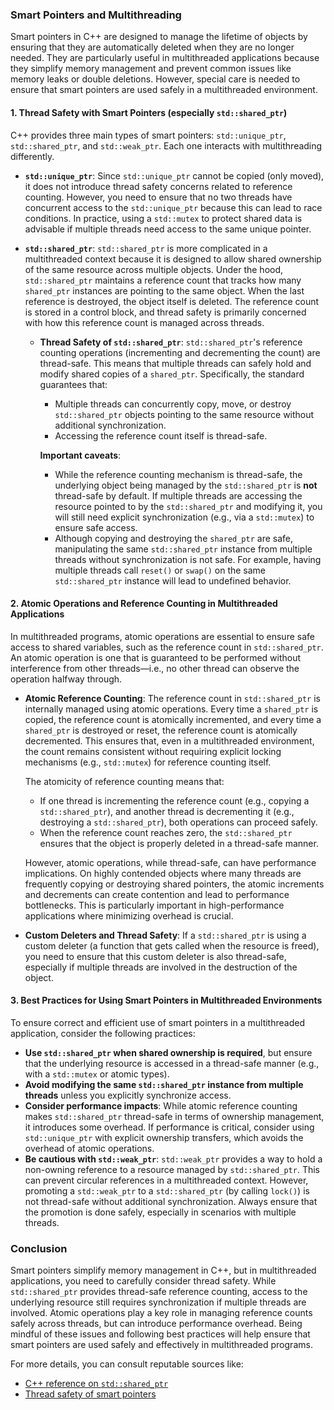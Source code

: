 ### Smart Pointers and Multithreading

Smart pointers in C++ are designed to manage the lifetime of objects by ensuring that they are automatically deleted when they are no longer needed. They are particularly useful in multithreaded applications because they simplify memory management and prevent common issues like memory leaks or double deletions. However, special care is needed to ensure that smart pointers are used safely in a multithreaded environment.

#### 1. **Thread Safety with Smart Pointers (especially `std::shared_ptr`)**

C++ provides three main types of smart pointers: `std::unique_ptr`, `std::shared_ptr`, and `std::weak_ptr`. Each one interacts with multithreading differently.

- **`std::unique_ptr`**: Since `std::unique_ptr` cannot be copied (only moved), it does not introduce thread safety concerns related to reference counting. However, you need to ensure that no two threads have concurrent access to the `std::unique_ptr` because this can lead to race conditions. In practice, using a `std::mutex` to protect shared data is advisable if multiple threads need access to the same unique pointer.

- **`std::shared_ptr`**: `std::shared_ptr` is more complicated in a multithreaded context because it is designed to allow shared ownership of the same resource across multiple objects. Under the hood, `std::shared_ptr` maintains a reference count that tracks how many `shared_ptr` instances are pointing to the same object. When the last reference is destroyed, the object itself is deleted. The reference count is stored in a control block, and thread safety is primarily concerned with how this reference count is managed across threads.

    - **Thread Safety of `std::shared_ptr`**:
      `std::shared_ptr`'s reference counting operations (incrementing and decrementing the count) are thread-safe. This means that multiple threads can safely hold and modify shared copies of a `shared_ptr`. Specifically, the standard guarantees that:
      
      - Multiple threads can concurrently copy, move, or destroy `std::shared_ptr` objects pointing to the same resource without additional synchronization.
      - Accessing the reference count itself is thread-safe.
      
      **Important caveats**:
      - While the reference counting mechanism is thread-safe, the underlying object being managed by the `std::shared_ptr` is **not** thread-safe by default. If multiple threads are accessing the resource pointed to by the `std::shared_ptr` and modifying it, you will still need explicit synchronization (e.g., via a `std::mutex`) to ensure safe access.
      - Although copying and destroying the `shared_ptr` are safe, manipulating the same `std::shared_ptr` instance from multiple threads without synchronization is not safe. For example, having multiple threads call `reset()` or `swap()` on the same `std::shared_ptr` instance will lead to undefined behavior.

#### 2. **Atomic Operations and Reference Counting in Multithreaded Applications**

In multithreaded programs, atomic operations are essential to ensure safe access to shared variables, such as the reference count in `std::shared_ptr`. An atomic operation is one that is guaranteed to be performed without interference from other threads—i.e., no other thread can observe the operation halfway through. 

- **Atomic Reference Counting**:
  The reference count in `std::shared_ptr` is internally managed using atomic operations. Every time a `shared_ptr` is copied, the reference count is atomically incremented, and every time a `shared_ptr` is destroyed or reset, the reference count is atomically decremented. This ensures that, even in a multithreaded environment, the count remains consistent without requiring explicit locking mechanisms (e.g., `std::mutex`) for reference counting itself.

  The atomicity of reference counting means that:
  - If one thread is incrementing the reference count (e.g., copying a `std::shared_ptr`), and another thread is decrementing it (e.g., destroying a `std::shared_ptr`), both operations can proceed safely.
  - When the reference count reaches zero, the `std::shared_ptr` ensures that the object is properly deleted in a thread-safe manner.

  However, atomic operations, while thread-safe, can have performance implications. On highly contended objects where many threads are frequently copying or destroying shared pointers, the atomic increments and decrements can create contention and lead to performance bottlenecks. This is particularly important in high-performance applications where minimizing overhead is crucial.

- **Custom Deleters and Thread Safety**:
  If a `std::shared_ptr` is using a custom deleter (a function that gets called when the resource is freed), you need to ensure that this custom deleter is also thread-safe, especially if multiple threads are involved in the destruction of the object.

#### 3. **Best Practices for Using Smart Pointers in Multithreaded Environments**

To ensure correct and efficient use of smart pointers in a multithreaded application, consider the following practices:

- **Use `std::shared_ptr` when shared ownership is required**, but ensure that the underlying resource is accessed in a thread-safe manner (e.g., with a `std::mutex` or atomic types).
- **Avoid modifying the same `std::shared_ptr` instance from multiple threads** unless you explicitly synchronize access.
- **Consider performance impacts**: While atomic reference counting makes `std::shared_ptr` thread-safe in terms of ownership management, it introduces some overhead. If performance is critical, consider using `std::unique_ptr` with explicit ownership transfers, which avoids the overhead of atomic operations.
- **Be cautious with `std::weak_ptr`**: `std::weak_ptr` provides a way to hold a non-owning reference to a resource managed by `std::shared_ptr`. This can prevent circular references in a multithreaded context. However, promoting a `std::weak_ptr` to a `std::shared_ptr` (by calling `lock()`) is not thread-safe without additional synchronization. Always ensure that the promotion is done safely, especially in scenarios with multiple threads.

### Conclusion

Smart pointers simplify memory management in C++, but in multithreaded applications, you need to carefully consider thread safety. While `std::shared_ptr` provides thread-safe reference counting, access to the underlying resource still requires synchronization if multiple threads are involved. Atomic operations play a key role in managing reference counts safely across threads, but can introduce performance overhead. Being mindful of these issues and following best practices will help ensure that smart pointers are used safely and effectively in multithreaded programs.

For more details, you can consult reputable sources like:

- [C++ reference on `std::shared_ptr`](https://en.cppreference.com/w/cpp/memory/shared_ptr)
- [Thread safety of smart pointers](https://isocpp.org/wiki/faq/cpp11-library#thread-safe-smtpr)
